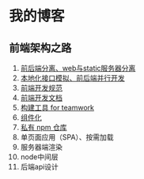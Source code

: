 # 我的博客

## 前端架构之路

1. [前后端分离、web与static服务器分离](./architecture/1.md)
2. [本地化接口模拟、前后端并行开发](./architecture/2.md)
3. [前端开发规范](./architecture/3.md)
4. [前端开发文档](./architecture/4.md)
5. [构建工具 for teamwork](./architecture/5.md)
6. [组件化](./architecture/6.md)
7. [私有 npm 仓库](./architecture/7.md)
8. 单页面应用（SPA）、按需加载
9. 服务器端渲染
10. node中间层
11. 后端api设计
